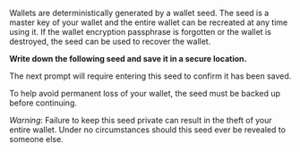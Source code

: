 Wallets are deterministically generated by a wallet seed. The seed is a master key of your wallet and the entire wallet can be recreated at any time using it. If the wallet encryption passphrase is forgotten or the wallet is destroyed, the seed can be used to recover the wallet.

**Write down the following seed and save it in a secure location.**

The next prompt will require entering this seed to confirm it has been saved.

To help avoid permanent loss of your wallet, the seed must be backed up before continuing.

*Warning*: Failure to keep this seed private can result in the theft of your entire wallet. Under no circumstances should this seed ever be revealed to someone else.
